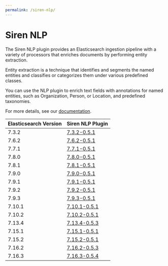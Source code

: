 ```yaml
---
permalink: /siren-nlp/
---
```

# Siren NLP
The Siren NLP plugin provides an Elasticsearch ingestion pipeline with a variety of processors that enriches documents by performing entity extraction.

Entity extraction is a technique that identifies and segments the named entities and classifies or categorizes them under various predefined classes.

You can use the NLP plugin to enrich text fields with annotations for named entities, such as Organization, Person, or Location, and predefined taxonomies.



For more details, see our [documentation](https://docs.support.siren.io/siren-nlp/0.5.1/siren-nlp/introduction.html).

| Elasticsearch Version | Siren NLP Plugin |
| --- | --- |
| 7.3.2 | [7.3.2-0.5.1](https://download.support.siren.io/plugins/siren-nlp/siren-nlp-7.3.2-0.5.1.zip) |
| 7.6.2 | [7.6.2-0.5.1](https://download.support.siren.io/plugins/siren-nlp/siren-nlp-7.6.2-0.5.1.zip) |
| 7.7.1 | [7.7.1-0.5.1](https://download.support.siren.io/plugins/siren-nlp/siren-nlp-7.7.1-0.5.1.zip) |
| 7.8.0 | [7.8.0-0.5.1](https://download.support.siren.io/plugins/siren-nlp/siren-nlp-7.8.0-0.5.1.zip) |
| 7.8.1 | [7.8.1-0.5.1](https://download.support.siren.io/plugins/siren-nlp/siren-nlp-7.8.1-0.5.1.zip) |
| 7.9.0 | [7.9.0-0.5.1](https://download.support.siren.io/plugins/siren-nlp/siren-nlp-7.9.0-0.5.1.zip) |
| 7.9.1 | [7.9.1-0.5.1](https://download.support.siren.io/plugins/siren-nlp/siren-nlp-7.9.1-0.5.1.zip) |
| 7.9.2 | [7.9.2-0.5.1](https://download.support.siren.io/plugins/siren-nlp/siren-nlp-7.9.2-0.5.1.zip) |
| 7.9.3 | [7.9.3-0.5.1](https://download.support.siren.io/plugins/siren-nlp/siren-nlp-7.9.3-0.5.1.zip) |
| 7.10.1 | [7.10.1-0.5.1](https://download.support.siren.io/plugins/siren-nlp/siren-nlp-7.10.1-0.5.1.zip) |
| 7.10.2 | [7.10.2-0.5.1](https://download.support.siren.io/plugins/siren-nlp/siren-nlp-7.10.2-0.5.1.zip) |
| 7.13.4 | [7.13.4-0.5.3](https://download.support.siren.io/plugins/siren-nlp/siren-nlp-7.13.4-0.5.3.zip) |
| 7.15.1 | [7.15.1-0.5.1](https://download.support.siren.io/plugins/siren-nlp/siren-nlp-7.15.1-0.5.1.zip) |
| 7.15.2 | [7.15.2-0.5.1](https://download.support.siren.io/plugins/siren-nlp/siren-nlp-7.15.2-0.5.1.zip) |
| 7.16.2 | [7.16.2-0.5.3](https://download.support.siren.io/plugins/siren-nlp/siren-nlp-7.16.2-0.5.3.zip) |
| 7.16.3 | [7.16.3-0.5.4](https://download.support.siren.io/plugins/siren-nlp/siren-nlp-7.16.3-0.5.4.zip) |
